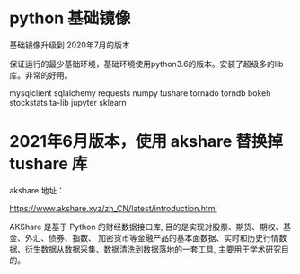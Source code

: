 
# python 基础镜像

基础镜像升级到 2020年7月的版本

保证运行的最少基础环境，基础环境使用python3.6的版本。安装了超级多的lib库。非常的好用。

mysqlclient
sqlalchemy
requests
numpy
tushare
tornado torndb
bokeh
stockstats
ta-lib
jupyter
sklearn

# 2021年6月版本，使用 akshare 替换掉 tushare 库

akshare 地址：

https://www.akshare.xyz/zh_CN/latest/introduction.html

AKShare 是基于 Python 的财经数据接口库, 目的是实现对股票、期货、期权、基金、外汇、债券、指数、
加密货币等金融产品的基本面数据、实时和历史行情数据、衍生数据从数据采集、数据清洗到数据落地的一套工具, 
主要用于学术研究目的。